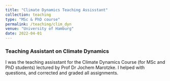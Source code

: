 ```yaml
---
title: "Climate Dynamics Teaching Assisstant"
collection: teaching
type: "MSc & PhD course"
permalink: /teaching/clim_dyn
venue: "University of Hamburg"
date: 2022-04-01
---
```


### Teaching Assistant on Climate Dynamics

I was the teaching assisstant for the Climate Dynamics Course (for MSc and PhD students) lectured by Prof Dr Jochem Marotzke. I helped with questions, and corrected and graded all assignments.

